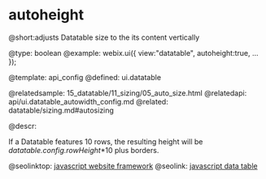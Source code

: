 autoheight
=============


@short:adjusts Datatable size to the its content vertically
	

@type: boolean
@example:
webix.ui({
	view:"datatable",
	autoheight:true,
	...
});

@template:	api_config
@defined:	ui.datatable	

@relatedsample:
	15_datatable/11_sizing/05_auto_size.html
@relatedapi:
	api/ui.datatable_autowidth_config.md
@related:
	datatable/sizing.md#autosizing

@descr:

If a Datatable features 10 rows, the resulting height will be <i>datatable.config.rowHeight</i>*10 plus borders.




@seolinktop: [javascript website framework](https://webix.com)
@seolink: [javascript data table](https://webix.com/widget/datatable/)